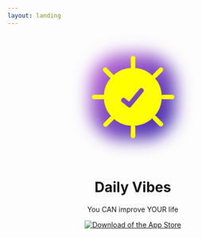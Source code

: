 ```yaml
---
layout: landing
---
```

<center>
<svg width="50%" height="50%" viewBox="0 0 196 196" version="1.1" xmlns="http://www.w3.org/2000/svg" xmlns:xlink="http://www.w3.org/1999/xlink">
    <!-- Generator: Sketch 48.2 (47327) - http://www.bohemiancoding.com/sketch -->
    <desc>Created with Sketch.</desc>
    <defs>
        <linearGradient x1="101.999998%" y1="100.999999%" x2="0.93917409%" y2="0.929966509%" id="linearGradient-1">
            <stop stop-color="#2F22A8" offset="0%"></stop>
            <stop stop-color="#C86DD7" offset="100%"></stop>
        </linearGradient>
        <filter x="-28.3%" y="-28.3%" width="156.7%" height="156.7%" filterUnits="objectBoundingBox" id="filter-2">
            <feGaussianBlur stdDeviation="12.65625" in="SourceGraphic"></feGaussianBlur>
        </filter>
    </defs>
    <g id="Page-1" stroke="none" stroke-width="1" fill="none" fill-rule="evenodd">
        <g id="Icon" transform="translate(-30.000000, -30.000000)">
            <rect id="Background" fill="url(#linearGradient-1)" filter="url(#filter-2)" x="61" y="61" width="134" height="134" rx="50"></rect>
            <g id="Group" transform="translate(64.000000, 64.000000)">
                <path d="M63.9522293,98.0509554 C45.2994807,98.0509554 30.1273885,82.8788633 30.1273885,64.2261146 C30.1273885,45.573366 45.2994807,30.4012739 63.9522293,30.4012739 C82.6049779,30.4012739 97.7770701,45.573366 97.7770701,64.2261146 C97.7770701,82.8788633 82.6049779,98.0509554 63.9522293,98.0509554 L63.9522293,98.0509554 Z" id="Shape" stroke="#FFFF00" stroke-width="23"></path>
                <rect id="Rectangle-path" fill="#FFFF00" x="60.8025478" y="0" width="7.12101911" height="21.089172" rx="3.56050955"></rect>
                <rect id="Rectangle-path" fill="#FFFF00" x="60.8025478" y="107.910828" width="7.12101911" height="21.089172" rx="3.56050955"></rect>
                <rect id="Rectangle-path" fill="#FFFF00" x="107.910828" y="60.8025478" width="21.089172" height="7.12101911" rx="3.56050955"></rect>
                <rect id="Rectangle-path" fill="#FFFF00" x="0" y="60.8025478" width="21.089172" height="7.12101911" rx="3.56050955"></rect>
                <rect id="Rectangle-path" fill="#FFFF00" transform="translate(102.980892, 102.022293) rotate(135.000000) translate(-102.980892, -102.022293) " x="99.4203822" y="91.477707" width="7.12101911" height="21.089172" rx="3.56050955"></rect>
                <rect id="Rectangle-path" fill="#FFFF00" transform="translate(25.745223, 26.703822) rotate(135.000000) translate(-25.745223, -26.703822) " x="22.1847134" y="16.1592357" width="7.12101911" height="21.089172" rx="3.56050955"></rect>
                <rect id="Rectangle-path" fill="#FFFF00" transform="translate(102.980892, 26.703822) rotate(45.000000) translate(-102.980892, -26.703822) " x="99.4203822" y="16.1592357" width="7.12101911" height="21.089172" rx="3.56050955"></rect>
                <rect id="Rectangle-path" fill="#FFFF00" transform="translate(26.292994, 102.570064) rotate(45.008103) translate(-26.292994, -102.570064) " x="22.7324841" y="92.0254777" width="7.12101911" height="21.089172" rx="3.56050955"></rect>
            </g>
            <path d="M128.736527,162.473054 C110.104358,162.473054 95,147.368696 95,128.736527 C95,110.104358 110.104358,95 128.736527,95 C147.368696,95 162.473054,110.104358 162.473054,128.736527 C162.473054,147.368696 147.368696,162.473054 128.736527,162.473054 Z M111.222161,130.637206 L110.601053,131.291755 C109.312806,132.649364 109.369036,134.794254 110.726645,136.082501 C110.79755,136.149783 110.871333,136.213966 110.947786,136.27487 L113.290028,138.140714 L121.075764,144.342882 C122.27331,145.296855 124.014692,145.113829 124.987727,143.931718 L125.337173,143.507188 L144.418014,120.326456 C145.578409,118.916727 145.376285,116.83323 143.966556,115.672834 C143.952408,115.661189 143.938164,115.649662 143.923825,115.638253 L143.600369,115.380907 L143.363741,115.192642 C141.909267,114.035441 139.795617,114.257989 138.61405,115.69274 L122.144095,135.691863 L115.566887,130.354603 C114.267046,129.299811 112.374409,129.422917 111.222161,130.637206 Z" id="Combined-Shape" fill="#FFFF00"></path>
        </g>
    </g>
</svg>
</center>

<center>
<h1>Daily Vibes</h1>

You CAN improve YOUR life

<a href="https://geo.itunes.apple.com/app/id1332324033" title="Download of the App Store"><img src="https://cdn-pro.dprcdn.net/files/acc_603419/ibqgk" alt="Download of the App Store"></a>
</center>
